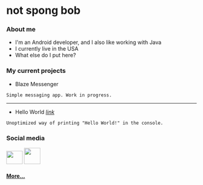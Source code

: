 # not spong bob

### About me
* I'm an Android developer, and I also like working with Java
* I currently live in the USA
* What else do I put here?

### My current projects
* Blaze Messenger
```
Simple messaging app. Work in progress.
```
---
* Hello World [*link*](https://github.com/RoblokazPlays/helloworld)
```
Unoptimized way of printing "Hello World!" in the console.
```

### Social media
<a href="https://twitter.com/NetworkGalaxies"><img src="https://i.pinimg.com/originals/88/69/9b/88699b2ec3b3164abaf20a23e20ed935.png" height="35px" width="43px"></a>
<a href="https://patreon.com/blazemessenger"><img src="https://decentered.co.uk/wp-content/uploads/2019/12/patreon-logo-png-badge-7.png" height="43px" width="43px"></a>

#### [More...](https://linktr.ee/notspongbob)

<!--
<a href="https://linktr.ee/notspongbob"><img src="https://logodownload.org/wp-content/uploads/2019/09/linktree-logo-4.png" height="35px"></a>
-->
